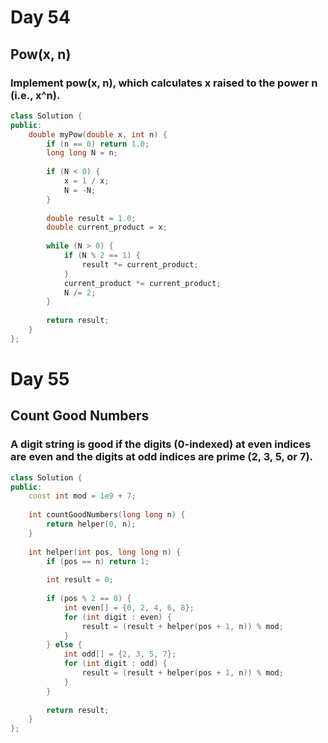 # Day 54
## Pow(x, n)
### Implement pow(x, n), which calculates x raised to the power n (i.e., x^n).
```cpp
class Solution {
public:
    double myPow(double x, int n) {
        if (n == 0) return 1.0;
        long long N = n;
        
        if (N < 0) {
            x = 1 / x;
            N = -N;
        }
        
        double result = 1.0;
        double current_product = x;
        
        while (N > 0) {
            if (N % 2 == 1) {
                result *= current_product;
            }
            current_product *= current_product;
            N /= 2;
        }
        
        return result;
    }
};
```

# Day 55 
## Count Good Numbers
### A digit string is good if the digits (0-indexed) at even indices are even and the digits at odd indices are prime (2, 3, 5, or 7).
```cpp
class Solution {
public:
    const int mod = 1e9 + 7;
    
    int countGoodNumbers(long long n) {
        return helper(0, n);
    }
    
    int helper(int pos, long long n) {
        if (pos == n) return 1;
        
        int result = 0;
        
        if (pos % 2 == 0) {
            int even[] = {0, 2, 4, 6, 8};
            for (int digit : even) {
                result = (result + helper(pos + 1, n)) % mod;
            }
        } else {
            int odd[] = {2, 3, 5, 7};
            for (int digit : odd) {
                result = (result + helper(pos + 1, n)) % mod;
            }
        }
        
        return result;
    }
};
```
